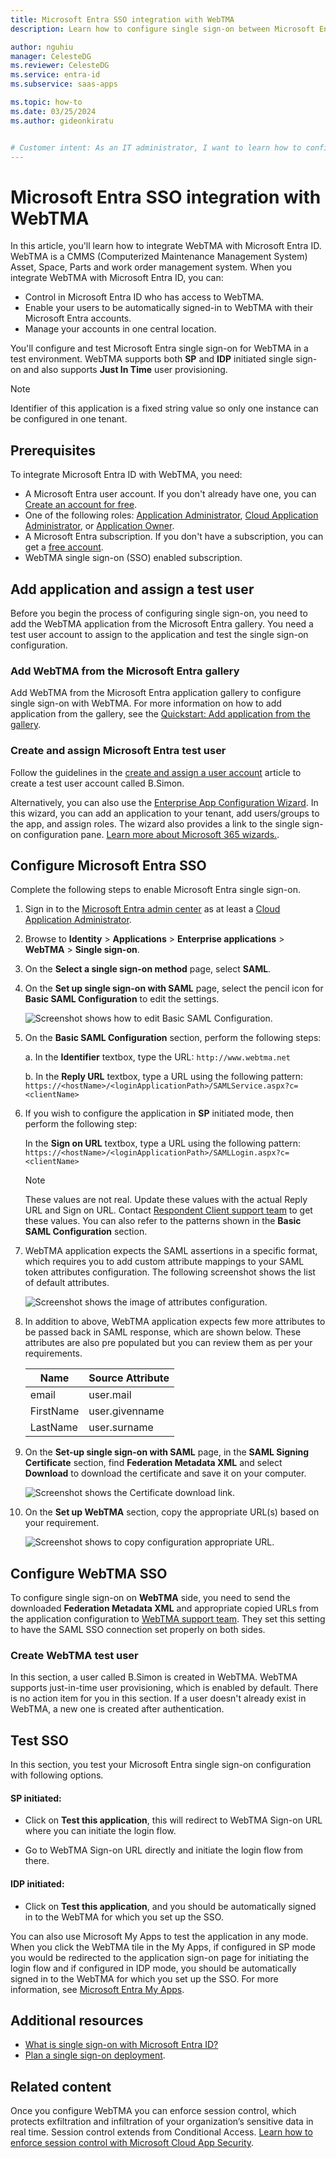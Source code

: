 ```yaml
---
title: Microsoft Entra SSO integration with WebTMA
description: Learn how to configure single sign-on between Microsoft Entra ID and WebTMA.

author: nguhiu
manager: CelesteDG
ms.reviewer: CelesteDG
ms.service: entra-id
ms.subservice: saas-apps

ms.topic: how-to
ms.date: 03/25/2024
ms.author: gideonkiratu


# Customer intent: As an IT administrator, I want to learn how to configure single sign-on between Microsoft Entra ID and WebTMA so that I can control who has access to WebTMA, enable automatic sign-in with Microsoft Entra accounts, and manage my accounts in one central location.
---
```


# Microsoft Entra SSO integration with WebTMA

In this article, you'll learn how to integrate WebTMA with Microsoft Entra ID. WebTMA is a CMMS (Computerized Maintenance Management System) Asset, Space, Parts and work order management system. When you integrate WebTMA with Microsoft Entra ID, you can:

* Control in Microsoft Entra ID who has access to WebTMA.
* Enable your users to be automatically signed-in to WebTMA with their Microsoft Entra accounts.
* Manage your accounts in one central location.

You'll configure and test Microsoft Entra single sign-on for WebTMA in a test environment. WebTMA supports both **SP** and **IDP** initiated single sign-on and also supports **Just In Time** user provisioning.

> [!NOTE]
> Identifier of this application is a fixed string value so only one instance can be configured in one tenant.

## Prerequisites

To integrate Microsoft Entra ID with WebTMA, you need:

* A Microsoft Entra user account. If you don't already have one, you can [Create an account for free](https://azure.microsoft.com/free/?WT.mc_id=A261C142F).
* One of the following roles: [Application Administrator](/entra/identity/role-based-access-control/permissions-reference#application-administrator), [Cloud Application Administrator](/entra/identity/role-based-access-control/permissions-reference#cloud-application-administrator), or [Application Owner](/entra/fundamentals/users-default-permissions#owned-enterprise-applications).
* A Microsoft Entra subscription. If you don't have a subscription, you can get a [free account](https://azure.microsoft.com/free/).
* WebTMA single sign-on (SSO) enabled subscription.

## Add application and assign a test user

Before you begin the process of configuring single sign-on, you need to add the WebTMA application from the Microsoft Entra gallery. You need a test user account to assign to the application and test the single sign-on configuration.

<a name='add-webtma-from-the-azure-ad-gallery'></a>

### Add WebTMA from the Microsoft Entra gallery

Add WebTMA from the Microsoft Entra application gallery to configure single sign-on with WebTMA. For more information on how to add application from the gallery, see the [Quickstart: Add application from the gallery](~/identity/enterprise-apps/add-application-portal.md).

<a name='create-and-assign-azure-ad-test-user'></a>

### Create and assign Microsoft Entra test user

Follow the guidelines in the [create and assign a user account](~/identity/enterprise-apps/add-application-portal-assign-users.md) article to create a test user account called B.Simon.

Alternatively, you can also use the [Enterprise App Configuration Wizard](https://portal.office.com/AdminPortal/home?Q=Docs#/azureadappintegration). In this wizard, you can add an application to your tenant, add users/groups to the app, and assign roles. The wizard also provides a link to the single sign-on configuration pane. [Learn more about Microsoft 365 wizards.](/microsoft-365/admin/misc/azure-ad-setup-guides). 

<a name='configure-azure-ad-sso'></a>

## Configure Microsoft Entra SSO

Complete the following steps to enable Microsoft Entra single sign-on.

1. Sign in to the [Microsoft Entra admin center](https://entra.microsoft.com) as at least a [Cloud Application Administrator](~/identity/role-based-access-control/permissions-reference.md#cloud-application-administrator).
1. Browse to **Identity** > **Applications** > **Enterprise applications** > **WebTMA** > **Single sign-on**.
1. On the **Select a single sign-on method** page, select **SAML**.
1. On the **Set up single sign-on with SAML** page, select the pencil icon for **Basic SAML Configuration** to edit the settings.

   ![Screenshot shows how to edit Basic SAML Configuration.](common/edit-urls.png "Basic Configuration")

1. On the **Basic SAML Configuration** section, perform the following steps:

	a. In the **Identifier** textbox, type the URL:
    `http://www.webtma.net`

    b. In the **Reply URL** textbox, type a URL using the following pattern:
    `https://<hostName>/<loginApplicationPath>/SAMLService.aspx?c=<clientName>`

1. If you wish to configure the application in **SP** initiated mode, then perform the following step:

    In the **Sign on URL** textbox, type a URL using the following pattern:
    `https://<hostName>/<loginApplicationPath>/SAMLLogin.aspx?c=<clientName>`

    > [!NOTE]
    > These values are not real. Update these values with the actual Reply URL and Sign on URL. Contact [Respondent Client support team](mailto:support@tmasystems.com) to get these values. You can also refer to the patterns shown in the **Basic SAML Configuration** section.

1. WebTMA application expects the SAML assertions in a specific format, which requires you to add custom attribute mappings to your SAML token attributes configuration. The following screenshot shows the list of default attributes.

	![Screenshot shows the image of attributes configuration.](common/default-attributes.png "Image")

1. In addition to above, WebTMA application expects few more attributes to be passed back in SAML response, which are shown below. These attributes are also pre populated but you can review them as per your requirements.

	| Name |  Source Attribute|
	| ---------------|  --------- |
    | email | user.mail |
	| FirstName | user.givenname |
	| LastName | user.surname |

1. On the **Set-up single sign-on with SAML** page, in the **SAML Signing Certificate** section,  find **Federation Metadata XML** and select **Download** to download the certificate and save it on your computer.

    ![Screenshot shows the Certificate download link.](common/metadataxml.png "Certificate")

1. On the **Set up WebTMA** section, copy the appropriate URL(s) based on your requirement.

	![Screenshot shows to copy configuration appropriate URL.](common/copy-configuration-urls.png "Metadata")

## Configure WebTMA SSO

To configure single sign-on on **WebTMA** side, you need to send the downloaded **Federation Metadata XML** and appropriate copied URLs from the application configuration to [WebTMA support team](mailto:support@tmasystems.com). They set this setting to have the SAML SSO connection set properly on both sides.

### Create WebTMA test user

In this section, a user called B.Simon is created in WebTMA. WebTMA supports just-in-time user provisioning, which is enabled by default. There is no action item for you in this section. If a user doesn't already exist in WebTMA, a new one is created after authentication.

## Test SSO 

In this section, you test your Microsoft Entra single sign-on configuration with following options. 

#### SP initiated:

* Click on **Test this application**, this will redirect to WebTMA Sign-on URL where you can initiate the login flow.  

* Go to WebTMA Sign-on URL directly and initiate the login flow from there.

#### IDP initiated:

* Click on **Test this application**, and you should be automatically signed in to the WebTMA for which you set up the SSO. 

You can also use Microsoft My Apps to test the application in any mode. When you click the WebTMA tile in the My Apps, if configured in SP mode you would be redirected to the application sign-on page for initiating the login flow and if configured in IDP mode, you should be automatically signed in to the WebTMA for which you set up the SSO. For more information, see [Microsoft Entra My Apps](/azure/active-directory/manage-apps/end-user-experiences#azure-ad-my-apps).

## Additional resources

* [What is single sign-on with Microsoft Entra ID?](~/identity/enterprise-apps/what-is-single-sign-on.md)
* [Plan a single sign-on deployment](~/identity/enterprise-apps/plan-sso-deployment.md).

## Related content

Once you configure WebTMA you can enforce session control, which protects exfiltration and infiltration of your organization’s sensitive data in real time. Session control extends from Conditional Access. [Learn how to enforce session control with Microsoft Cloud App Security](/cloud-app-security/proxy-deployment-aad).
